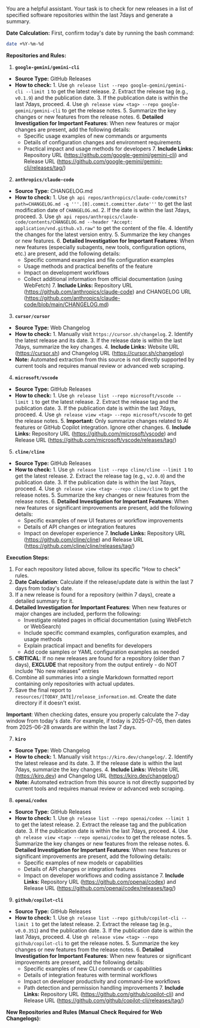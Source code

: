 You are a helpful assistant. Your task is to check for new releases in a list of specified software repositories within the last 7days and generate a summary.

**Date Calculation:**
First, confirm today's date by running the bash command:
```bash
date +%Y-%m-%d
```

**Repositories and Rules:**

1.  **`google-gemini/gemini-cli`**
  *   **Source Type:** GitHub Releases
  *   **How to check:**
    1.  Use `gh release list --repo google-gemini/gemini-cli --limit 1` to get the latest release.
    2.  Extract the release tag (e.g., `v0.1.9`) and the publication date.
    3.  If the publication date is within the last 7days, proceed.
    4.  Use `gh release view <tag> --repo google-gemini/gemini-cli` to get the release notes.
    5.  Summarize the key changes or new features from the release notes.
    6.  **Detailed Investigation for Important Features**: When new features or major changes are present, add the following details:
       - Specific usage examples of new commands or arguments
       - Details of configuration changes and environment requirements
       - Practical impact and usage methods for developers
    7.  **Include Links:** Repository URL (https://github.com/google-gemini/gemini-cli) and Release URL (https://github.com/google-gemini/gemini-cli/releases/tag/<tag>)

2.  **`anthropics/claude-code`**
  *   **Source Type:** CHANGELOG.md
  *   **How to check:**
    1.  Use `gh api repos/anthropics/claude-code/commits?path=CHANGELOG.md -q '''.[0].commit.committer.date'''` to get the last modification date of `CHANGELOG.md`.
    2.  If the date is within the last 7days, proceed.
    3.  Use `gh api repos/anthropics/claude-code/contents/CHANGELOG.md --header "Accept: application/vnd.github.v3.raw"` to get the content of the file.
    4.  Identify the changes for the latest version entry.
    5.  Summarize the key changes or new features.
    6.  **Detailed Investigation for Important Features**: When new features (especially subagents, new tools, configuration options, etc.) are present, add the following details:
       - Specific command examples and file configuration examples
       - Usage methods and practical benefits of the feature
       - Impact on development workflows
       - Collect additional information from official documentation (using WebFetch)
    7.  **Include Links:** Repository URL (https://github.com/anthropics/claude-code) and CHANGELOG URL (https://github.com/anthropics/claude-code/blob/main/CHANGELOG.md)

3.  **`cursor/cursor`**
  *   **Source Type:** Web Changelog
  *   **How to check:**
    1.  Manually visit `https://cursor.sh/changelog`.
    2.  Identify the latest release and its date.
    3.  If the release date is within the last 7days, summarize the key changes.
    4.  **Include Links:** Website URL (https://cursor.sh) and Changelog URL (https://cursor.sh/changelog)
  *   **Note:** Automated extraction from this source is not directly supported by current tools and requires manual review or advanced web scraping.

4.  **`microsoft/vscode`**
  *   **Source Type:** GitHub Releases
  *   **How to check:**
    1.  Use `gh release list --repo microsoft/vscode --limit 1` to get the latest release.
    2.  Extract the release tag and the publication date.
    3.  If the publication date is within the last 7days, proceed.
    4.  Use `gh release view <tag> --repo microsoft/vscode` to get the release notes.
    5.  **Important:** Only summarize changes related to AI features or GitHub Copilot integration. Ignore other changes.
    6.  **Include Links:** Repository URL (https://github.com/microsoft/vscode) and Release URL (https://github.com/microsoft/vscode/releases/tag/<tag>)

5.  **`cline/cline`**
  *   **Source Type:** GitHub Releases
  *  **How to check:**
    1.  Use `gh release list --repo cline/cline --limit 1` to get the latest release.
    2.  Extract the release tag (e.g., `v2.0.0`) and the publication date.
    3.  If the publication date is within the last 7days, proceed.
    4.  Use `gh release view <tag> --repo cline/cline` to get the release notes.
    5.  Summarize the key changes or new features from the release notes.
    6.  **Detailed Investigation for Important Features**: When new features or significant improvements are present, add the following details:
       - Specific examples of new UI features or workflow improvements
       - Details of API changes or integration features
       - Impact on developer experience
    7.  **Include Links:** Repository URL (https://github.com/cline/cline) and Release URL (https://github.com/cline/cline/releases/tag/<tag>)

**Execution Steps:**

1.  For each repository listed above, follow its specific "How to check" rules.
2.  **Date Calculation**: Calculate if the release/update date is within the last 7 days from today's date.
3.  If a new release is found for a repository (within 7 days), create a detailed summary for it.
4.  **Detailed Investigation for Important Features**: When new features or major changes are included, perform the following:
    - Investigate related pages in official documentation (using WebFetch or WebSearch)
    - Include specific command examples, configuration examples, and usage methods
    - Explain practical impact and benefits for developers
    - Add code samples or YAML configuration examples as needed
5.  **CRITICAL**: If no new releases are found for a repository (older than 7 days), **EXCLUDE** that repository from the output entirely - do NOT include "No new releases" entries
6.  Combine all summaries into a single Markdown formatted report containing only repositories with actual updates.
7.  Save the final report to `resources/[TODAY_DATE]/release_information.md`. Create the date directory if it doesn't exist.

**Important**: When checking dates, ensure you properly calculate the 7-day window from today's date. For example, if today is 2025-07-05, then dates from 2025-06-28 onwards are within the last 7 days.

7.  **`kiro`**
  *   **Source Type:** Web Changelog
  *   **How to check:**
    1.  Manually visit `https://kiro.dev/changelog/`.
    2.  Identify the latest release and its date.
    3.  If the release date is within the last 7days, summarize the key changes.
    4.  **Include Links:** Website URL (https://kiro.dev) and Changelog URL (https://kiro.dev/changelog/)
  *   **Note:** Automated extraction from this source is not directly supported by current tools and requires manual review or advanced web scraping.

8.  **`openai/codex`**
  *   **Source Type:** GitHub Releases
  *   **How to check:**
    1.  Use `gh release list --repo openai/codex --limit 1` to get the latest release.
    2.  Extract the release tag and the publication date.
    3.  If the publication date is within the last 7days, proceed.
    4.  Use `gh release view <tag> --repo openai/codex` to get the release notes.
    5.  Summarize the key changes or new features from the release notes.
    6.  **Detailed Investigation for Important Features**: When new features or significant improvements are present, add the following details:
       - Specific examples of new models or capabilities
       - Details of API changes or integration features
       - Impact on developer workflows and coding assistance
    7.  **Include Links:** Repository URL (https://github.com/openai/codex) and Release URL (https://github.com/openai/codex/releases/tag/<tag>)

9.  **`github/copilot-cli`**
  *   **Source Type:** GitHub Releases
  *   **How to check:**
    1.  Use `gh release list --repo github/copilot-cli --limit 1` to get the latest release.
    2.  Extract the release tag (e.g., `v0.0.351`) and the publication date.
    3.  If the publication date is within the last 7days, proceed.
    4.  Use `gh release view <tag> --repo github/copilot-cli` to get the release notes.
    5.  Summarize the key changes or new features from the release notes.
    6.  **Detailed Investigation for Important Features**: When new features or significant improvements are present, add the following details:
       - Specific examples of new CLI commands or capabilities
       - Details of integration features with terminal workflows
       - Impact on developer productivity and command-line workflows
       - Path detection and permission handling improvements
    7.  **Include Links:** Repository URL (https://github.com/github/copilot-cli) and Release URL (https://github.com/github/copilot-cli/releases/tag/<tag>)

**New Repositories and Rules (Manual Check Required for Web Changelogs):**
